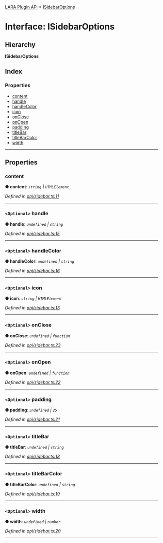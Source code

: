 [LARA Plugin API](../README.md) > [ISidebarOptions](../interfaces/isidebaroptions.md)

# Interface: ISidebarOptions

## Hierarchy

**ISidebarOptions**

## Index

### Properties

* [content](isidebaroptions.md#content)
* [handle](isidebaroptions.md#handle)
* [handleColor](isidebaroptions.md#handlecolor)
* [icon](isidebaroptions.md#icon)
* [onClose](isidebaroptions.md#onclose)
* [onOpen](isidebaroptions.md#onopen)
* [padding](isidebaroptions.md#padding)
* [titleBar](isidebaroptions.md#titlebar)
* [titleBarColor](isidebaroptions.md#titlebarcolor)
* [width](isidebaroptions.md#width)

---

## Properties

<a id="content"></a>

###  content

**● content**: *`string` \| `HTMLElement`*

*Defined in [api/sidebar.ts:11](https://github.com/concord-consortium/lara/blob/30e7426a/lara-plugin-api/src/api/sidebar.ts#L11)*

___
<a id="handle"></a>

### `<Optional>` handle

**● handle**: *`undefined` \| `string`*

*Defined in [api/sidebar.ts:15](https://github.com/concord-consortium/lara/blob/30e7426a/lara-plugin-api/src/api/sidebar.ts#L15)*

___
<a id="handlecolor"></a>

### `<Optional>` handleColor

**● handleColor**: *`undefined` \| `string`*

*Defined in [api/sidebar.ts:16](https://github.com/concord-consortium/lara/blob/30e7426a/lara-plugin-api/src/api/sidebar.ts#L16)*

___
<a id="icon"></a>

### `<Optional>` icon

**● icon**: *`string` \| `HTMLElement`*

*Defined in [api/sidebar.ts:13](https://github.com/concord-consortium/lara/blob/30e7426a/lara-plugin-api/src/api/sidebar.ts#L13)*

___
<a id="onclose"></a>

### `<Optional>` onClose

**● onClose**: *`undefined` \| `function`*

*Defined in [api/sidebar.ts:23](https://github.com/concord-consortium/lara/blob/30e7426a/lara-plugin-api/src/api/sidebar.ts#L23)*

___
<a id="onopen"></a>

### `<Optional>` onOpen

**● onOpen**: *`undefined` \| `function`*

*Defined in [api/sidebar.ts:22](https://github.com/concord-consortium/lara/blob/30e7426a/lara-plugin-api/src/api/sidebar.ts#L22)*

___
<a id="padding"></a>

### `<Optional>` padding

**● padding**: *`undefined` \| `25`*

*Defined in [api/sidebar.ts:21](https://github.com/concord-consortium/lara/blob/30e7426a/lara-plugin-api/src/api/sidebar.ts#L21)*

___
<a id="titlebar"></a>

### `<Optional>` titleBar

**● titleBar**: *`undefined` \| `string`*

*Defined in [api/sidebar.ts:18](https://github.com/concord-consortium/lara/blob/30e7426a/lara-plugin-api/src/api/sidebar.ts#L18)*

___
<a id="titlebarcolor"></a>

### `<Optional>` titleBarColor

**● titleBarColor**: *`undefined` \| `string`*

*Defined in [api/sidebar.ts:19](https://github.com/concord-consortium/lara/blob/30e7426a/lara-plugin-api/src/api/sidebar.ts#L19)*

___
<a id="width"></a>

### `<Optional>` width

**● width**: *`undefined` \| `number`*

*Defined in [api/sidebar.ts:20](https://github.com/concord-consortium/lara/blob/30e7426a/lara-plugin-api/src/api/sidebar.ts#L20)*

___

